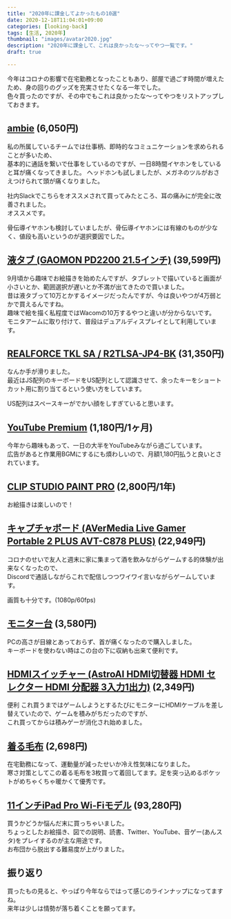 ```yaml
---
title: "2020年に課金してよかったもの10選"
date: 2020-12-18T11:04:01+09:00
categories: [looking-back]
tags: [生活, 2020年]
thumbnail: "images/avatar2020.jpg"
description: "2020年に課金して、これは良かったな〜ってやつ一覧です。"
draft: true

---
```


今年はコロナの影響で在宅勤務となったこともあり、部屋で過ごす時間が増えたため、身の回りのグッズを充実させたくなる一年でした。  
色々買ったのですが、その中でもこれは良かったな〜ってやつをリストアップしておきます。

## [ambie](https://ambie.co.jp/soundearcuffs/) (6,050円)

私の所属しているチームでは仕事柄、即時的なコミュニケーションを求められることが多いため、  
基本的に通話を繋いで仕事をしているのですが、一日8時間イヤホンをしていると耳が痛くなってきました。
ヘッドホンも試しましたが、メガネのツルがおさえつけられて頭が痛くなりました。

社内Slackでこちらをオススメされて買ってみたところ、耳の痛みにが完全に改善されました。  
オススメです。

骨伝導イヤホンも検討していましたが、骨伝導イヤホンには有線のものが少なく、値段も高いというのが選択要因でした。

## [液タブ (GAOMON PD2200 21.5インチ)](https://www.amazon.co.jp/gp/product/B07ZJM6B2S/ref=ppx_yo_dt_b_asin_title_o09_s00?ie=UTF8&psc=1) (39,599円)

9月頃から趣味でお絵描きを始めたんですが、タブレットで描いていると画面が小さいとか、範囲選択が遅いとか不満が出てきたので買いました。  
昔は液タブって10万とかするイメージだったんですが、今は良いやつが4万弱とかで買えるんですね。  
趣味で絵を描く私程度ではWacomの10万するやつと違いが分からないです。  
モニタアームに取り付けて、普段はデュアルディスプレイとして利用しています。

## [REALFORCE TKL SA / R2TLSA-JP4-BK](https://www.pfu.fujitsu.com/direct/realforce/detail_pz-r2tlsa-jp4-bk.html) (31,350円)

なんか手が滑りました。  
最近はJS配列のキーボードをUS配列として認識させて、余ったキーをショートカット用に割り当てるという使い方をしています。

US配列はスペースキーがでかい顔をしすぎていると思います。

## [YouTube Premium](https://www.youtube.com/premium?hl=ja) (1,180円/1ヶ月)

今年から趣味もあって、一日の大半をYouTubeみながら過ごしています。  
広告があると作業用BGMにするにも煩わしいので、月額1,180円払うと良いとされています。

## [CLIP STUDIO PAINT PRO](https://www.clipstudio.net/) (2,800円/1年)

お絵描きは楽しいので！

## [キャプチャボード (AVerMedia Live Gamer Portable 2 PLUS AVT-C878 PLUS)](https://www.amazon.co.jp/gp/product/B07C2ZYHF5/ref=ppx_od_dt_b_asin_title_s00?ie=UTF8&psc=1) (22,949円)

コロナのせいで友人と週末に家に集まって酒を飲みながらゲームする的体験が出来なくなったので、  
Discordで通話しながらこれで配信しつつワイワイ言いながらゲームしています。

画質も十分です。(1080p/60fps)

## [モニター台](https://www.amazon.co.jp/gp/product/B07TQMGFHG/ref=ppx_yo_dt_b_asin_title_o07_s00?ie=UTF8&psc=1) (3,580円)

PCの高さが目線とあっておらず、首が痛くなったので購入しました。  
キーボードを使わない時はこの台の下に収納も出来て便利です。

## [HDMIスイッチャー (AstroAI HDMI切替器 HDMI セレクター HDMI 分配器 3入力1出力)](https://www.amazon.co.jp/gp/product/B07TMKFQCH/ref=ppx_yo_dt_b_asin_title_o06_s00) (2,349円)

便利
これ買うまではゲームしようとするたびにモニターにHDMIケーブルを差し替えていたので、ゲームを積みがちだったのですが、  
これ買ってからは積みゲーが消化され始めました。

## [着る毛布](https://www.amazon.co.jp/gp/product/B07WRZPC66/ref=ppx_yo_dt_b_asin_title_o09_s00?ie=UTF8&psc=1) (2,698円)

在宅勤務になって、運動量が減ったせいか冷え性気味になりました。  
寒さ対策としてこの着る毛布を3枚買って着回してます。足を突っ込めるポケットがめちゃくちゃ暖かくて優秀です。

## [11インチiPad Pro Wi-Fiモデル](https://www.apple.com/jp/shop/buy-ipad/ipad-pro/11%E3%82%A4%E3%83%B3%E3%83%81%E3%81%AE%E3%83%87%E3%82%A3%E3%82%B9%E3%83%97%E3%83%AC%E3%82%A4-128gb-%E3%82%B9%E3%83%9A%E3%83%BC%E3%82%B9%E3%82%B0%E3%83%AC%E3%82%A4-wifi) (93,280円)

買うかどうか悩んだ末に買っちゃいました。  
ちょっとしたお絵描き、図での説明、読書、Twitter、YouTube、音ゲー(あんスタ)をプレイするのが主な用途です。  
お布団から脱出する難易度が上がりました。

## 振り返り

買ったもの見ると、やっぱり今年ならではって感じのラインナップになってますね。  
来年は少しは情勢が落ち着くことを願ってます。

